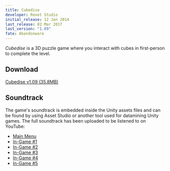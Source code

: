 ```yaml
---
title: Cubedise
developer: Rexet Studio
initial_release: 12 Jan 2014
last_release: 02 Mar 2017
last_version: "1.09"
fate: Abandonware
---
```


*Cubedise* is a 3D puzzle game where you interact with cubes in first-person to complete the level.

## Download
[Cubedise v1.09 (35.8MB)](https://archive.org/download/cubedise-1-09/cubedise-1-09.apk)

## Soundtrack
The game's soundtrack is embedded inside the Unity assets files and can be found by using Asset Studio or another tool used for datamining Unity games. The full soundtrack has been uploaded to be listened to on YouTube:

- [Main Menu](https://www.youtube.com/watch?v=3vQiRBcarwQ)
- [In-Game #1](https://www.youtube.com/watch?v=039TM88hKYQ)
- [In-Game #2](https://www.youtube.com/watch?v=yMsMuZ7mfdw)
- [In-Game #3](https://www.youtube.com/watch?v=ylVvbtRb9EM)
- [In-Game #4](https://www.youtube.com/watch?v=E36tT4p8EvY)
- [In-Game #5](https://www.youtube.com/watch?v=pfBwWUrRrK8)
